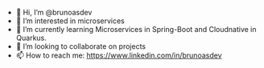 - 👋 Hi, I’m @brunoasdev
- 👀 I’m interested in microservices
- 🌱 I’m currently learning Microservices in Spring-Boot and Cloudnative in Quarkus.
- 💞️ I’m looking to collaborate on projects
- 📫 How to reach me: https://www.linkedin.com/in/brunoasdev

<!---
bruno-almeida-silva/bruno-almeida-silva is a ✨ special ✨ repository because its `README.md` (this file) appears on your GitHub profile.
You can click the Preview link to take a look at your changes.
--->
